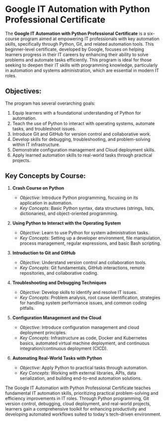 # Google IT Automation with Python Professional Certificate

The **Google IT Automation with Python Professional Certificate** is a six-course program aimed at empowering IT professionals with key automation skills, specifically through Python, Git, and related automation tools. This beginner-level certificate, developed by Google, focuses on helping learners progress in their IT careers by enhancing their ability to solve problems and automate tasks efficiently. This program is ideal for those seeking to deepen their IT skills with programming knowledge, particularly in automation and systems administration, which are essential in modern IT roles.

## Objectives:
The program has several overarching goals:
1. Equip learners with a foundational understanding of Python for automation.
2. Teach the use of Python to interact with operating systems, automate tasks, and troubleshoot issues.
3. Introduce Git and GitHub for version control and collaborative work.
4. Develop skills for debugging, troubleshooting, and problem-solving within IT infrastructure.
5. Demonstrate configuration management and Cloud deployment skills.
6. Apply learned automation skills to real-world tasks through practical projects.

## Key Concepts by Course:

1. **Crash Course on Python**  
   - *Objective*: Introduce Python programming, focusing on its application in automation.
   - *Key Concepts*: Basic Python syntax, data structures (strings, lists, dictionaries), and object-oriented programming.

2. **Using Python to Interact with the Operating System**  
   - *Objective*: Learn to use Python for system administration tasks.
   - *Key Concepts*: Setting up a developer environment, file manipulation, process management, regular expressions, and basic Bash scripting.

3. **Introduction to Git and GitHub**  
   - *Objective*: Understand version control and collaboration tools.
   - *Key Concepts*: Git fundamentals, GitHub interactions, remote repositories, and collaborative coding.

4. **Troubleshooting and Debugging Techniques**  
   - *Objective*: Develop skills to identify and resolve IT issues.
   - *Key Concepts*: Problem analysis, root cause identification, strategies for handling system performance issues, and common coding pitfalls.

5. **Configuration Management and the Cloud**  
   - *Objective*: Introduce configuration management and cloud deployment principles.
   - *Key Concepts*: Infrastructure as code, Docker and Kubernetes basics, automated virtual machine deployment, and continuous integration/continuous deployment (CICD).

6. **Automating Real-World Tasks with Python**  
   - *Objective*: Apply Python to practical tasks through automation.
   - *Key Concepts*: Working with external libraries, APIs, data serialization, and building end-to-end automation solutions.

The Google IT Automation with Python Professional Certificate teaches fundamental IT automation skills, prioritizing practical problem-solving and efficiency improvements in IT roles. Through Python programming, Git version control, debugging, cloud deployment, and real-world projects, learners gain a comprehensive toolkit for enhancing productivity and developing automated workflows suited to today's tech-driven environment.


